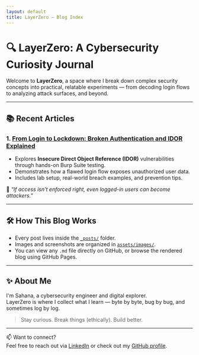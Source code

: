 ```yaml
---
layout: default
title: LayerZero — Blog Index
---
```


# 🔍 LayerZero: A Cybersecurity Curiosity Journal

Welcome to **LayerZero**, a space where I break down complex security concepts into practical, relatable experiments — from decoding login flows to analyzing attack surfaces, and beyond.

---

## 📚 Recent Articles

### 1. [From Login to Lockdown: Broken Authentication and IDOR Explained](./_posts/2025-04-12-from-login-to-lockdown-broken-authentication-and-idor.md)
- Explores **Insecure Direct Object Reference (IDOR)** vulnerabilities through hands-on Burp Suite testing.
- Demonstrates how a flawed login flow exposes unauthorized user data.
- Includes lab setup, real-world breach examples, and prevention tips.

🧠 *“If access isn’t enforced right, even logged-in users can become attackers.”*

---

## 🛠️ How This Blog Works

- Every post lives inside the [`_posts/`](./_posts) folder.
- Images and screenshots are organized in [`assets/images/`](./assets/images).
- You can view any `.md` file directly on GitHub, or browse the rendered blog using GitHub Pages.

---

## ✨ About Me

I'm Sahana, a cybersecurity engineer and digital explorer.  
LayerZero is where I collect what I learn — byte by byte, bug by bug, and sometimes log by log.

> Stay curious. Break things (ethically). Build better.

---

📫 Want to connect?  
Feel free to reach out via [LinkedIn](https://www.linkedin.com/in/sahana-narasimha-murthy) or check out my [GitHub profile](https://github.com/sahana-n-murthy).
